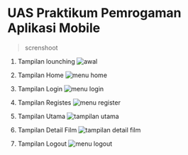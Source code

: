 # UAS Praktikum Pemrogaman Aplikasi Mobile
> screnshoot
1. Tampilan lounching
![awal](https://github.com/Fahruddin002/UAS-PraktikumMobile-Kelompok1-Kelas-A-KatalogFilm/assets/145744958/97125086-c27f-485b-9794-9de4d6a6888b)

2. Tampilan Home
![menu home](https://github.com/Fahruddin002/UAS-PraktikumMobile-Kelompok1-Kelas-A-KatalogFilm/assets/145744958/182851fb-031a-4698-822e-4a574309f5db)

3. Tampilan Login
![menu login](https://github.com/Fahruddin002/UAS-PraktikumMobile-Kelompok1-Kelas-A-KatalogFilm/assets/145744958/54bdeec1-0437-4d52-bf50-a0f6833e857b)

4. Tampilan Registes
![menu register](https://github.com/Fahruddin002/UAS-PraktikumMobile-Kelompok1-Kelas-A-KatalogFilm/assets/145744958/e9c06a24-67a5-4af9-a17c-a3064f57cd86)

5. Tampilan Utama
![tampilan utama](https://github.com/Fahruddin002/UAS-PraktikumMobile-Kelompok1-Kelas-A-KatalogFilm/assets/145744958/167cda56-d909-411f-ab96-aa0b69cacd75)

6. Tampilan Detail Film
![tampilan detail film](https://github.com/Fahruddin002/UAS-PraktikumMobile-Kelompok1-Kelas-A-KatalogFilm/assets/145744958/8dbaace0-c197-4590-affd-e53d6b68fb45)

7. Tampilan Logout
![menu logout](https://github.com/Fahruddin002/UAS-PraktikumMobile-Kelompok1-Kelas-A-KatalogFilm/assets/145744958/5f402b5c-fff3-4bfb-a788-42f03a5789aa)

